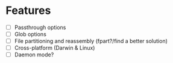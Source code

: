 # Features
- [ ] Passthrough options
- [ ] Glob options
- [ ] File partitioning and reassembly (fpart?/find a better solution)
- [ ] Cross-platform (Darwin & Linux)
- [ ] Daemon mode?